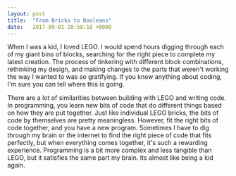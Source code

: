 ```yaml
---
layout: post
title:  "From Bricks to Booleans"
date:   2017-09-01 20:58:18 +0000
---
```




When I was a kid, I loved LEGO. I would spend hours digging through each of my giant bins of blocks, searching for the right piece to complete my latest creation. The process of tinkering with different block combinations, rethinking my design, and making changes to the parts that weren't working the way I wanted to was so gratifying. If you know anything about coding, I'm sure you can tell where this is going. 

There are a lot of similarities between building with LEGO and writing code. In programming, you learn new bits of code that do different things based on how they are put together. Just like individual LEGO bricks, the bits of code by themselves are pretty meaningless. However, fit the right bits of code together, and you have a new program. Sometimes I have to dig through my brain or the internet to find the right piece of code that fits perfectly, but when everything comes together, it's such a rewarding experience. Programming is a bit more complex and less tangible than LEGO, but it satisfies the same part my brain. Its almost like being a kid again. 

